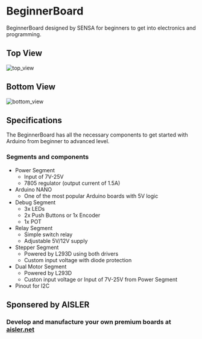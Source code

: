 # BeginnerBoard
BeginnerBoard designed by SENSA for beginners to get into electronics and programming.

## Top View
![top_view](https://raw.githubusercontent.com/sensaorganization/BeginnerBoard/master/Images/top_view.png)

## Bottom View
![bottom_view](https://raw.githubusercontent.com/sensaorganization/BeginnerBoard/master/Images/bottom_view.png)

## Specifications
The BeginnerBoard has all the necessary components to get started with Arduino from beginner to advanced level.

### Segments and components
- Power Segment
	- Input of 7V-25V
	- 7805 regulator (output current of 1.5A)
- Arduino NANO
	- One of the most popular Arduino boards with 5V logic
- Debug Segment
	- 3x LEDs
	- 2x Push Buttons or 1x Encoder 
	- 1x POT
- Relay Segment
	- Simple switch relay
	- Adjustable 5V/12V supply
- Stepper Segment
	- Powered by L293D using both drivers
	- Custom input voltage with diode protection 
- Dual Motor Segment
	- Powered by L293D
	- Custon input voltage or Input of 7V-25V from Power Segment
- Pinout for I2C

## Sponsered by AISLER
### Develop and manufacture your own premium boards at [aisler.net](https://aisler.net/)
